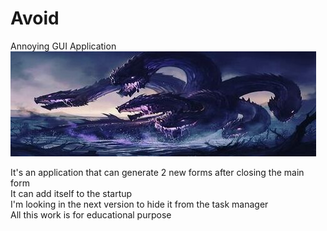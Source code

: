 # Avoid
Annoying GUI Application 
![alt text](https://github.com/AAVision/Avoid/blob/master/12.jpg?raw=true)

It's an application that can generate 2 new forms after closing the main form <br/>
It can add itself to the startup <br/>
I'm looking in the next version to hide it from the task manager <br/>
All this work is for educational purpose <br/>


